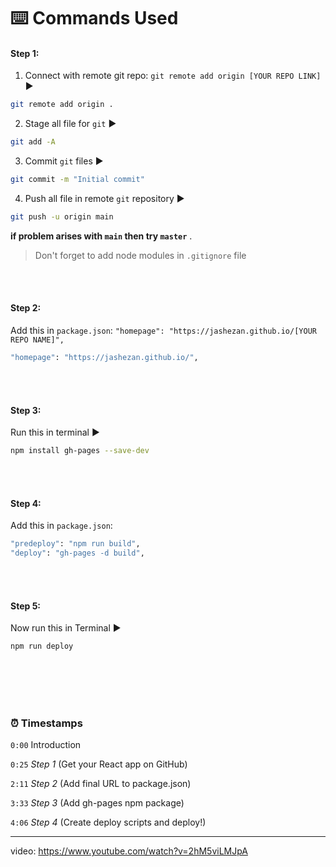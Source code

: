 # ⌨️ Commands Used


#### Step 1:
1. Connect with remote git repo: `git remote add origin [YOUR REPO LINK]` ▶️
```bash
git remote add origin .
```

2. Stage all file for `git` ▶️
```bash 
git add -A
```

3. Commit `git` files ▶️
```bash
git commit -m "Initial commit"
```

4. Push all file in remote `git` repository ▶️
```bash
git push -u origin main
```

**if problem arises with `main` then try `master`** .

> Don't forget to add node modules in `.gitignore` file

<br><br>

#### Step 2:
Add this in `package.json`: `"homepage": "https://jashezan.github.io/[YOUR REPO NAME]",`
```bash
"homepage": "https://jashezan.github.io/",
```

<br><br>

#### Step 3:
Run this in terminal ▶️
```bash
npm install gh-pages --save-dev
```

<br><br>

#### Step 4:
Add this in `package.json`:
```bash
"predeploy": "npm run build",
"deploy": "gh-pages -d build",
```

<br><br>

#### Step 5:
Now run this in Terminal ▶️
```bash
npm run deploy
```

<br><br><br><br>


### ⏰ Timestamps


`0:00` Introduction

`0:25` *Step 1* (Get your React app on GitHub)

`2:11` *Step 2* (Add final URL to package.json)

`3:33` *Step 3* (Add gh-pages npm package)

`4:06` *Step 4* (Create deploy scripts and deploy!)

----------------------------------------------------------

video: https://www.youtube.com/watch?v=2hM5viLMJpA
